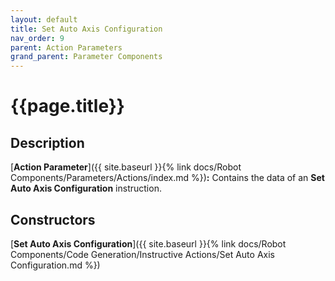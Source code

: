 ```yaml
---
layout: default
title: Set Auto Axis Configuration
nav_order: 9
parent: Action Parameters
grand_parent: Parameter Components
---
```


# **{{page.title}}**

## **Description**

[**Action Parameter**]({{ site.baseurl }}{% link docs/Robot Components/Parameters/Actions/index.md %})**:** Contains the data of an **Set Auto Axis Configuration** instruction. 

## **Constructors**

[**Set Auto Axis Configuration**]({{ site.baseurl }}{% link docs/Robot Components/Code Generation/Instructive Actions/Set Auto Axis Configuration.md %})
